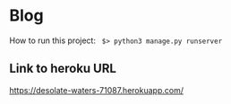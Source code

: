 # Blog
How to run this project:
` $> python3 manage.py runserver`

## Link to heroku URL
https://desolate-waters-71087.herokuapp.com/ 